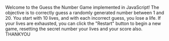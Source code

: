 Welcome to the Guess the Number Game implemented in JavaScript! The objective is to correctly guess a randomly generated number between 1 and 20. You start with 10 lives, and with each incorrect guess, you lose a life. If your lives are exhausted, you can click the "Restart" button to begin a new game, resetting the secret number your lives and your score also. THANKYOU
